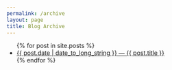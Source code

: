 ```yaml
---
permalink: /archive
layout: page
title: Blog Archive
---
```


<ul>
  {% for post in site.posts %}
    <li>
      <a href=".{{ post.url }}">
         {{ post.date | date_to_long_string }} — {{ post.title }}
      </a>
    </li>
  {% endfor %}
</ul>
